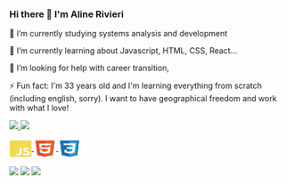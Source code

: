 ### Hi there 👋 I'm Aline Rivieri

🔭 I’m currently studying systems analysis and development

🌱 I’m currently learning about Javascript, HTML, CSS, React...

🤔 I’m looking for help with career transition,

⚡ Fun fact: I'm 33 years old and I'm learning everything from scratch (including english, sorry). I want to have geographical freedom and work with what I love!

  <a href="https://github.com/alinerivieri">
  <img height="160em" src="https://github-readme-stats.vercel.app/api?username=alinerivieri&show_icons=true&theme=dracula&include_all_commits=true&count_private=true"/>
  <img height="160em" src="https://github-readme-stats.vercel.app/api/top-langs/?username=alinerivieri&layout=compact&langs_count=7&theme=dracula"/>
</div>

<div style="display: inline_block"><br>
  <img align="center" alt="Aline-Js" height="30" width="40" src="https://raw.githubusercontent.com/devicons/devicon/master/icons/javascript/javascript-plain.svg">
  <img align="center" alt="Aline-HTML" height="30" width="40" src="https://raw.githubusercontent.com/devicons/devicon/master/icons/html5/html5-original.svg">
  <img align="center" alt="Aline-CSS" height="30" width="40" src="https://raw.githubusercontent.com/devicons/devicon/master/icons/css3/css3-original.svg">
</div>

<br>
<div> 
  <a href="https://instagram.com/thelinecode" target="_blank"><img src="https://img.shields.io/badge/-Instagram-%23E4405F?style=for-the-badge&logo=instagram&logoColor=white" target="_blank"></a>
  <a href = "mailto:alinerrivieri@gmail.com"><img src="https://img.shields.io/badge/-Gmail-%23333?style=for-the-badge&logo=gmail&logoColor=white" target="_blank"></a>
  <a href="https://www.linkedin.com/in/alinelrivieri/" target="_blank"><img src="https://img.shields.io/badge/-LinkedIn-%230077B5?style=for-the-badge&logo=linkedin&logoColor=white" target="_blank"></a> 
 
</div>
